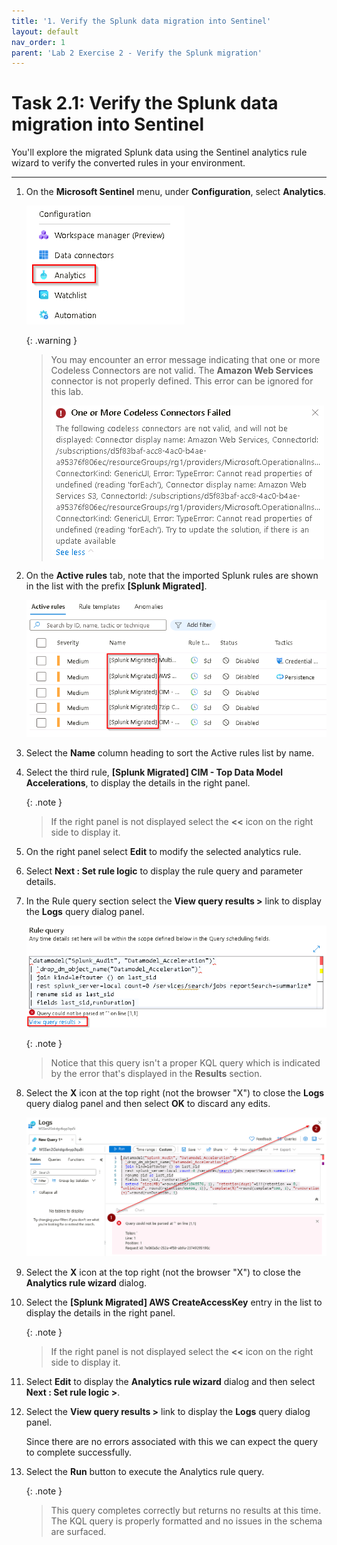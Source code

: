 ```yaml
---
title: '1. Verify the Splunk data migration into Sentinel'
layout: default
nav_order: 1
parent: 'Lab 2 Exercise 2 - Verify the Splunk migration'
---
```


# Task 2.1: Verify the Splunk data migration into Sentinel

You'll explore the migrated Splunk data using the Sentinel analytics rule wizard to verify the converted rules in your environment. 

---

1.  On the **Microsoft Sentinel** menu, under **Configuration**, select **Analytics**.

    ![configuration_menu_analytics.png](../media/configuration_menu_analytics.png)

    {: .warning }
    > You may encounter an error message indicating that one or more Codeless Connectors are not valid. The **Amazon Web Services** connector is not properly defined. This error can be ignored for this lab.
    >
    >![error_codeless_connector.png](../media/error_codeless_connector.png)

1.  On the **Active rules** tab, note that the imported Splunk rules are shown in the list with the prefix **[Splunk Migrated]**.

    ![splunk_migrated_prefix.png](../media/splunk_migrated_prefix.png)

1.  Select the **Name** column heading to sort the Active rules list by name.

1.  Select the third rule, **[Splunk Migrated] CIM - Top Data Model Accelerations**, to display the details in the right panel.

    {: .note }
    > If the right panel is not displayed select the **<<** icon on the right side to display it.

1.  On the right panel select **Edit** to modify the selected analytics rule.

1.  Select **Next : Set rule logic** to display the rule query and parameter details.

1.  In the Rule query section select the **View query results >** link to display the **Logs** query dialog panel.

    ![select_view_query_results.png](../media/select_view_query_results.png)  

    {: .note }
    > Notice that this query isn't a proper KQL query which is indicated by the error that's displayed in the **Results** section.

1.   Select the **X** icon at the top right (not the browser "X") to close the **Logs** query dialog panel and then select **OK** to discard any edits.

     ![invalid_query_x_close.png](../media/invalid_query_x_close.png)

1.  Select the **X** icon at the top right (not the browser "X") to close the **Analytics rule wizard** dialog.

1.  Select the **[Splunk Migrated] AWS CreateAccessKey** entry in the list to display the details in the right panel.

    {: .note }
    > If the right panel is not displayed select the **<<** icon on the right side to display it.

1.  Select **Edit** to display the **Analytics rule wizard** dialog and then select **Next : Set rule logic >**.

1.  Select the **View query results >** link to display the **Logs** query dialog panel.  

    Since there are no errors associated with this we can expect the query to complete successfully.

1.  Select the **Run** button to execute the Analytics rule query.

    {: .note }
    > This query completes correctly but returns no results at this time. The KQL query is properly formatted and no issues in the schema are surfaced.

